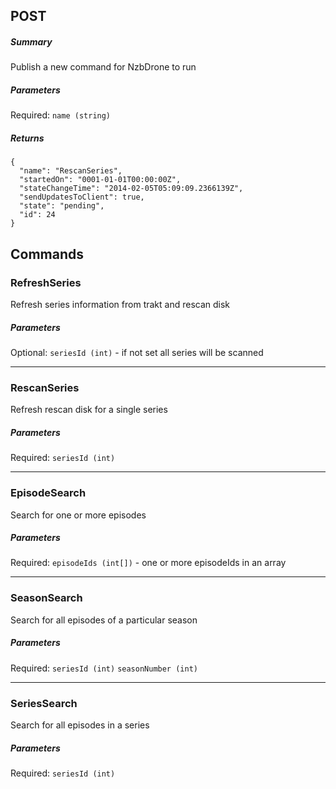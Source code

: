 ## POST ##

##### Summary #####
Publish a new command for NzbDrone to run

##### Parameters ######

Required:
`name (string)`

##### Returns ######

````
{
  "name": "RescanSeries",
  "startedOn": "0001-01-01T00:00:00Z",
  "stateChangeTime": "2014-02-05T05:09:09.2366139Z",
  "sendUpdatesToClient": true,
  "state": "pending",
  "id": 24
}
````

## Commands ##

### RefreshSeries ###
Refresh series information from trakt and rescan disk

##### Parameters ######

Optional:
`seriesId (int)` - if not set all series will be scanned

---

### RescanSeries ###
Refresh rescan disk for a single series

##### Parameters ######

Required:
`seriesId (int)`

---

### EpisodeSearch ###
Search for one or more episodes

##### Parameters ######

Required:
`episodeIds (int[])` - one or more episodeIds in an array

---

### SeasonSearch ###
Search for all episodes of a particular season

##### Parameters ######

Required:
`seriesId (int)`
`seasonNumber (int)`

---

### SeriesSearch ###
Search for all episodes in a series

##### Parameters ######

Required:
`seriesId (int)`